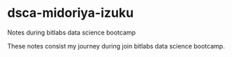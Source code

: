 # dsca-midoriya-izuku
Notes during bitlabs data science bootcamp

These notes consist my journey during join bitlabs data science bootcamp.
